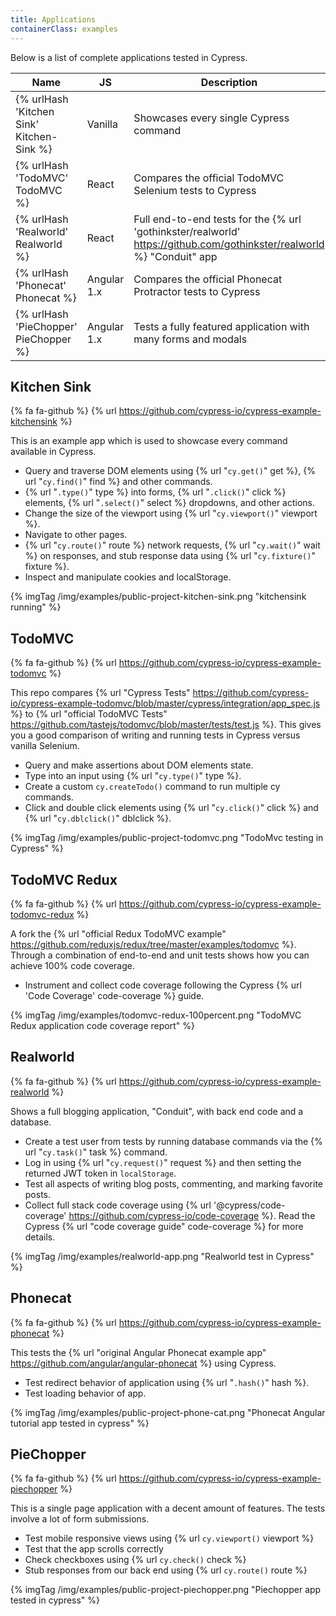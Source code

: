```yaml
---
title: Applications
containerClass: examples
---
```


Below is a list of complete applications tested in Cypress.

Name | JS | Description
--- | --- | ---
{% urlHash 'Kitchen Sink' Kitchen-Sink %} | Vanilla | Showcases every single Cypress command
{% urlHash 'TodoMVC' TodoMVC %} | React | Compares the official TodoMVC Selenium tests to Cypress
{% urlHash 'Realworld' Realworld %} | React | Full end-to-end tests for the {% url 'gothinkster/realworld' https://github.com/gothinkster/realworld %} "Conduit" app
{% urlHash 'Phonecat' Phonecat %} | Angular 1.x | Compares the official Phonecat Protractor tests to Cypress
{% urlHash 'PieChopper' PieChopper %} | Angular 1.x | Tests a fully featured application with many forms and modals

## Kitchen Sink

{% fa fa-github %} {% url https://github.com/cypress-io/cypress-example-kitchensink %}

This is an example app which is used to showcase every command available in Cypress.

- Query and traverse DOM elements using {% url "`cy.get()`" get %}, {% url "`cy.find()`" find %} and other commands.
- {% url "`.type()`" type %} into forms, {% url "`.click()`" click %} elements, {% url "`.select()`" select %} dropdowns, and other actions.
- Change the size of the viewport using {% url "`cy.viewport()`" viewport %}.
- Navigate to other pages.
- {% url "`cy.route()`" route %} network requests, {% url "`cy.wait()`" wait %} on responses, and stub response data using {% url "`cy.fixture()`" fixture %}.
- Inspect and manipulate cookies and localStorage.

{% imgTag /img/examples/public-project-kitchen-sink.png "kitchensink running" %}

## TodoMVC

{% fa fa-github %} {% url https://github.com/cypress-io/cypress-example-todomvc %}

This repo compares {% url "Cypress Tests" https://github.com/cypress-io/cypress-example-todomvc/blob/master/cypress/integration/app_spec.js %} to {% url "official TodoMVC Tests" https://github.com/tastejs/todomvc/blob/master/tests/test.js %}. This gives you a good comparison of writing and running tests in Cypress versus vanilla Selenium.

- Query and make assertions about DOM elements state.
- Type into an input using {% url "`cy.type()`" type %}.
- Create a custom `cy.createTodo()` command to run multiple cy commands.
- Click and double click elements using {% url "`cy.click()`" click %} and {% url "`cy.dblclick()`" dblclick %}.

{% imgTag /img/examples/public-project-todomvc.png "TodoMvc testing in Cypress" %}

## TodoMVC Redux

{% fa fa-github %} {% url https://github.com/cypress-io/cypress-example-todomvc-redux %}

A fork the {% url "official Redux TodoMVC example" https://github.com/reduxjs/redux/tree/master/examples/todomvc %}. Through a combination of end-to-end and unit tests shows how you can achieve 100% code coverage.

- Instrument and collect code coverage following the Cypress {% url 'Code Coverage' code-coverage %} guide.

{% imgTag /img/examples/todomvc-redux-100percent.png "TodoMVC Redux application code coverage report" %}

## Realworld

{% fa fa-github %} {% url https://github.com/cypress-io/cypress-example-realworld %}

Shows a full blogging application, "Conduit", with back end code and a database.

- Create a test user from tests by running database commands via the {% url "`cy.task()`" task %} command.
- Log in using {% url "`cy.request()`" request %} and then setting the returned JWT token in `localStorage`.
- Test all aspects of writing blog posts, commenting, and marking favorite posts.
- Collect full stack code coverage using {% url '@cypress/code-coverage' https://github.com/cypress-io/code-coverage %}. Read the Cypress {% url "code coverage guide" code-coverage %} for more details.

{% imgTag /img/examples/realworld-app.png "Realworld test in Cypress" %}

## Phonecat

{% fa fa-github %} {% url https://github.com/cypress-io/cypress-example-phonecat %}

This tests the {% url "original Angular Phonecat example app" https://github.com/angular/angular-phonecat %} using Cypress.

- Test redirect behavior of application using {% url "`.hash()`" hash %}.
- Test loading behavior of app.

{% imgTag /img/examples/public-project-phone-cat.png "Phonecat Angular tutorial app tested in cypress" %}

## PieChopper

{% fa fa-github %} {% url https://github.com/cypress-io/cypress-example-piechopper %}

This is a single page application with a decent amount of features. The tests involve a lot of form submissions.

- Test mobile responsive views using {% url `cy.viewport()` viewport %}
- Test that the app scrolls correctly
- Check checkboxes using {% url `cy.check()` check %}
- Stub responses from our back end using {% url `cy.route()` route %}

{% imgTag /img/examples/public-project-piechopper.png "Piechopper app tested in cypress" %}
